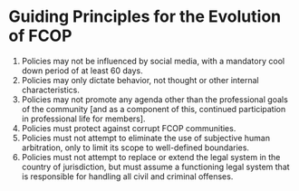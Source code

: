 # Guiding Principles for the Evolution of FCOP

1. Policies may not be influenced by social media, with a mandatory cool down period of at least 60 days.
2. Policies may only dictate behavior, not thought or other internal characteristics.
3. Policies may not promote any agenda other than the professional goals of the community [and as a component of this, continued participation in professional life for members].
4. Policies must protect against corrupt FCOP communities.
5. Policies must not attempt to eliminate the use of subjective human arbitration, only to limit its scope to well-defined boundaries.
6. Policies must not attempt to replace or extend the legal system in the country of jurisdiction, but must assume a functioning legal system that is responsible for handling all civil and criminal offenses.
